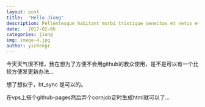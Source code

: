 ```yaml
---
layout: post
title:  "Hello Jiong"
description: Pellentesque habitant morbi tristique senectus et netus et malesuada fames ac turpis egestas. Duis vehicula tincidunt lacus nec fringilla. Morbi molestie fringilla laoreet. Vestibulum venenatis ante in imperdiet venenatis. You’ll find this post in your `_posts` directory.
date:   2017-02-06
categories: jiong
img: image-4.jpg
author: yichengr
---
```


今天天气很不错，我在想为了方便不会用github的教众使用，是不是可以有一个比较方便发更新办法...

想了想似乎，bt_sync 是可以的。

在vps上搭个github-pages然后弄个cornjob定时生成html就可以了...

